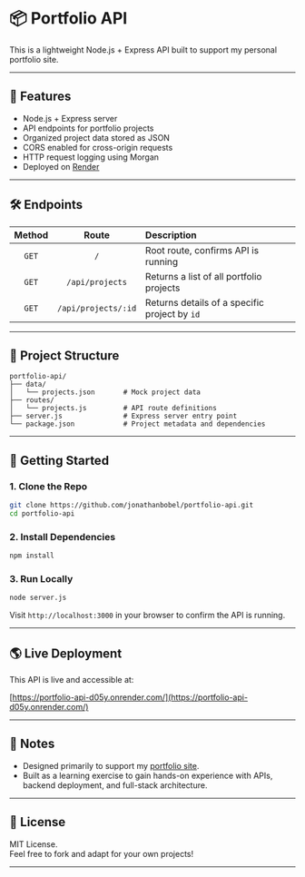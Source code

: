 # 📦 Portfolio API

This is a lightweight Node.js + Express API built to support my personal portfolio site.  

---

## 🚀 Features

- Node.js + Express server
- API endpoints for portfolio projects
- Organized project data stored as JSON
- CORS enabled for cross-origin requests
- HTTP request logging using Morgan
- Deployed on [Render](https://render.com/)

---

## 🛠️ Endpoints

| Method | Route | Description |
|:------:|:-----:|:------------|
| `GET` | `/` | Root route, confirms API is running |
| `GET` | `/api/projects` | Returns a list of all portfolio projects |
| `GET` | `/api/projects/:id` | Returns details of a specific project by `id` |

---

## 📁 Project Structure

```
portfolio-api/
├── data/
│   └── projects.json       # Mock project data
├── routes/
│   └── projects.js         # API route definitions
├── server.js               # Express server entry point
└── package.json            # Project metadata and dependencies
```

---

## 🧰 Getting Started

### 1. Clone the Repo

```bash
git clone https://github.com/jonathanbobel/portfolio-api.git
cd portfolio-api
```

### 2. Install Dependencies

```bash
npm install
```

### 3. Run Locally

```bash
node server.js
```

Visit `http://localhost:3000` in your browser to confirm the API is running.

---

## 🌎 Live Deployment

This API is live and accessible at:

[https://portfolio-api-d05y.onrender.com/](https://portfolio-api-d05y.onrender.com/)

---

## 📝 Notes

- Designed primarily to support my [portfolio site](https://www.jonathanbobel.com).
- Built as a learning exercise to gain hands-on experience with APIs, backend deployment, and full-stack architecture.

---

## 📜 License

MIT License.  
Feel free to fork and adapt for your own projects!

---
